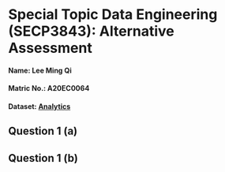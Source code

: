 # Special Topic Data Engineering (SECP3843): Alternative Assessment

#### Name: Lee Ming Qi
#### Matric No.: A20EC0064
#### Dataset: [Analytics](https://github.com/drshahizan/dataset/tree/main/mongodb/02-analytics)

## Question 1 (a)


## Question 1 (b)
